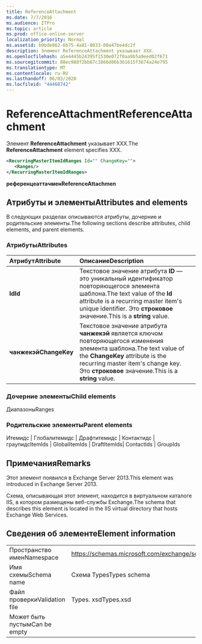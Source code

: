 ```yaml
---
title: ReferenceAttachment
ms.date: 7/7/2016
ms.audience: ITPro
ms.topic: article
ms.prod: office-online-server
localization_priority: Normal
ms.assetid: b9bde862-6b75-4a81-8033-00a47be4dc2f
description: Элемент ReferenceAttachment указывает XXX.
ms.openlocfilehash: a5e4445b24395f1530e072f8aa9b5a9eed02f671
ms.sourcegitcommit: 88ec988f2bb67c1866d06b361615f3674a24e795
ms.translationtype: MT
ms.contentlocale: ru-RU
ms.lasthandoff: 06/03/2020
ms.locfileid: "44468742"
---
```

# <a name="referenceattachment"></a><span data-ttu-id="61a81-103">ReferenceAttachment</span><span class="sxs-lookup"><span data-stu-id="61a81-103">ReferenceAttachment</span></span>

<span data-ttu-id="61a81-104">Элемент **ReferenceAttachment** указывает XXX.</span><span class="sxs-lookup"><span data-stu-id="61a81-104">The **ReferenceAttachment** element specifies XXX.</span></span> 
  
```XML
<RecurringMasterItemIdRanges Id="" ChangeKey="">
   <Ranges/>
</RecurringMasterItemIdRanges>
```

 <span data-ttu-id="61a81-105">**референцеаттачмен**</span><span class="sxs-lookup"><span data-stu-id="61a81-105">**ReferenceAttachmen**</span></span>
## <a name="attributes-and-elements"></a><span data-ttu-id="61a81-106">Атрибуты и элементы</span><span class="sxs-lookup"><span data-stu-id="61a81-106">Attributes and elements</span></span>

<span data-ttu-id="61a81-107">В следующих разделах описываются атрибуты, дочерние и родительские элементы.</span><span class="sxs-lookup"><span data-stu-id="61a81-107">The following sections describe attributes, child elements, and parent elements.</span></span>
  
### <a name="attributes"></a><span data-ttu-id="61a81-108">Атрибуты</span><span class="sxs-lookup"><span data-stu-id="61a81-108">Attributes</span></span>

|<span data-ttu-id="61a81-109">**Атрибут**</span><span class="sxs-lookup"><span data-stu-id="61a81-109">**Attribute**</span></span>|<span data-ttu-id="61a81-110">**Описание**</span><span class="sxs-lookup"><span data-stu-id="61a81-110">**Description**</span></span>|
|:-----|:-----|
|<span data-ttu-id="61a81-111">**Id**</span><span class="sxs-lookup"><span data-stu-id="61a81-111">**Id**</span></span> <br/> |<span data-ttu-id="61a81-112">Текстовое значение атрибута **ID** — это уникальный идентификатор повторяющегося элемента шаблона.</span><span class="sxs-lookup"><span data-stu-id="61a81-112">The text value of the **Id** attribute is a recurring master item's unique identifier.</span></span> <span data-ttu-id="61a81-113">Это **строковое** значение.</span><span class="sxs-lookup"><span data-stu-id="61a81-113">This is a **string** value.</span></span>  <br/> |
|<span data-ttu-id="61a81-114">**чанжекэй**</span><span class="sxs-lookup"><span data-stu-id="61a81-114">**ChangeKey**</span></span> <br/> |<span data-ttu-id="61a81-115">Текстовое значение атрибута **чанжекэй** является ключом повторяющегося изменения элемента шаблона.</span><span class="sxs-lookup"><span data-stu-id="61a81-115">The text value of the **ChangeKey** attribute is the recurring master item's change key.</span></span> <span data-ttu-id="61a81-116">Это **строковое** значение.</span><span class="sxs-lookup"><span data-stu-id="61a81-116">This is a **string** value.</span></span>  <br/> |
   
### <a name="child-elements"></a><span data-ttu-id="61a81-117">Дочерние элементы</span><span class="sxs-lookup"><span data-stu-id="61a81-117">Child elements</span></span>

<span data-ttu-id="61a81-118">Диапазоны</span><span class="sxs-lookup"><span data-stu-id="61a81-118">Ranges</span></span>
  
### <a name="parent-elements"></a><span data-ttu-id="61a81-119">Родительские элементы</span><span class="sxs-lookup"><span data-stu-id="61a81-119">Parent elements</span></span>

<span data-ttu-id="61a81-120">Итемидс | Глобалитемидс | Драфтитемидс | Контактидс | граупидс</span><span class="sxs-lookup"><span data-stu-id="61a81-120">ItemIds | GlobalItemIds | DraftItemIds| ContactIds | GroupIds</span></span>
  
## <a name="remarks"></a><span data-ttu-id="61a81-121">Примечания</span><span class="sxs-lookup"><span data-stu-id="61a81-121">Remarks</span></span>

<span data-ttu-id="61a81-122">Этот элемент появился в Exchange Server 2013.</span><span class="sxs-lookup"><span data-stu-id="61a81-122">This element was introduced in Exchange Server 2013.</span></span>
  
<span data-ttu-id="61a81-123">Схема, описывающая этот элемент, находится в виртуальном каталоге IIS, в котором размещены веб-службы Exchange.</span><span class="sxs-lookup"><span data-stu-id="61a81-123">The schema that describes this element is located in the IIS virtual directory that hosts Exchange Web Services.</span></span>
  
## <a name="element-information"></a><span data-ttu-id="61a81-124">Сведения об элементе</span><span class="sxs-lookup"><span data-stu-id="61a81-124">Element information</span></span>

|||
|:-----|:-----|
|<span data-ttu-id="61a81-125">Пространство имен</span><span class="sxs-lookup"><span data-stu-id="61a81-125">Namespace</span></span>  <br/> |https://schemas.microsoft.com/exchange/services/2006/types  <br/> |
|<span data-ttu-id="61a81-126">Имя схемы</span><span class="sxs-lookup"><span data-stu-id="61a81-126">Schema name</span></span>  <br/> |<span data-ttu-id="61a81-127">Схема Types</span><span class="sxs-lookup"><span data-stu-id="61a81-127">Types schema</span></span>  <br/> |
|<span data-ttu-id="61a81-128">Файл проверки</span><span class="sxs-lookup"><span data-stu-id="61a81-128">Validation file</span></span>  <br/> |<span data-ttu-id="61a81-129">Types. xsd</span><span class="sxs-lookup"><span data-stu-id="61a81-129">Types.xsd</span></span>  <br/> |
|<span data-ttu-id="61a81-130">Может быть пустым</span><span class="sxs-lookup"><span data-stu-id="61a81-130">Can be empty</span></span>  <br/> ||
   

